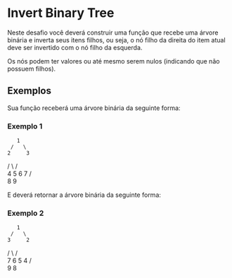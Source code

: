 # Invert Binary Tree
Neste desafio você deverá construir uma função que recebe uma árvore binária e inverta seus itens filhos, ou seja, o nó filho da direita do item atual deve ser invertido com o nó filho da esquerda.

Os nós podem ter valores ou até mesmo serem nulos (indicando que não possuem filhos).

## Exemplos
Sua função receberá uma árvore binária da seguinte forma:

### Exemplo 1
     
       1
     /   \
    2     3
   / \   / \
  4   5 6   7 
 / \
8   9 

E deverá retornar a árvore binária da seguinte forma:

### Exemplo 2
       1
     /   \
    3     2
   / \   / \
  7   6 5   4 
 / \
9   8 